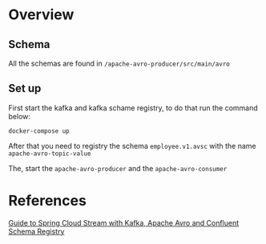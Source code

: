 # Overview

## Schema

All the schemas are found in `/apache-avro-producer/src/main/avro`

## Set up

First start the kafka and kafka schame registry, to do that run the command below:

`docker-compose up`

After that you need to registry the schema `employee.v1.avsc` with the name `apache-avro-topic-value`

The, start the `apache-avro-producer` and the `apache-avro-consumer`

# References

[Guide to Spring Cloud Stream with Kafka, Apache Avro and Confluent Schema Registry](https://www.baeldung.com/spring-cloud-stream-kafka-avro-confluent)